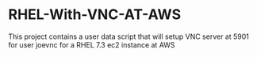 # RHEL-With-VNC-AT-AWS
This project contains a user data script that will setup VNC server at 5901 for user joevnc for a RHEL 7.3 ec2 instance at AWS
